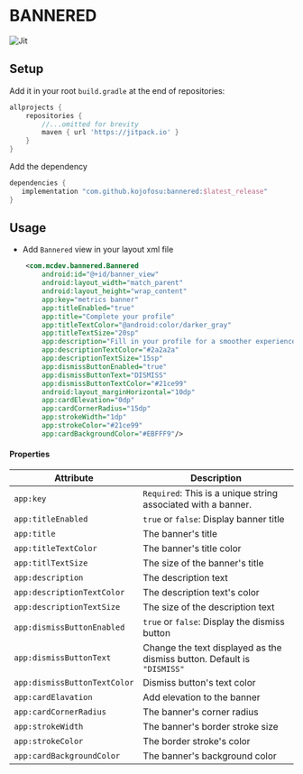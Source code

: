 # BANNERED

![Jit](https://img.shields.io/jitpack/v/github/kojofosu/Bannered?style=for-the-badge&color=2F9319) 

## Setup

Add it in your root `build.gradle` at the end of repositories:

```groovy
allprojects {
    repositories {
        //...omitted for brevity
        maven { url 'https://jitpack.io' }
    }
}
```



Add the dependency

```groovy
dependencies {
   implementation "com.github.kojofosu:bannered:$latest_release"
}
```



## Usage

- Add `Bannered` view in your layout xml file

```xml
    <com.mcdev.bannered.Bannered
        android:id="@+id/banner_view"
        android:layout_width="match_parent"
        android:layout_height="wrap_content"
        app:key="metrics banner"
        app:titleEnabled="true"
        app:title="Complete your profile"
        app:titleTextColor="@android:color/darker_gray"
        app:titleTextSize="20sp"
        app:description="Fill in your profile for a smoother experience. Get 3 reward keys after completing profile"
        app:descriptionTextColor="#2a2a2a"
        app:descriptionTextSize="15sp"
        app:dismissButtonEnabled="true"
        app:dismissButtonText="DISMISS"
        app:dismissButtonTextColor="#21ce99"
        android:layout_marginHorizontal="10dp"
        app:cardElevation="0dp"
        app:cardCornerRadius="15dp"
        app:strokeWidth="1dp"
        app:strokeColor="#21ce99"
        app:cardBackgroundColor="#EBFFF9"/>
```



#### Properties

| Attribute                    | Description                                                  |
| ---------------------------- | ------------------------------------------------------------ |
| `app:key`                    | `Required`: This is a unique string associated with a banner. |
| `app:titleEnabled`           | `true` or `false`: Display banner title                      |
| `app:title`                  | The banner's title                                           |
| `app:titleTextColor`         | The banner's title color                                     |
| `app:titlTextSize`           | The size of the banner's title                               |
| `app:description`            | The description text                                         |
| `app:descriptionTextColor`   | The description text's color                                 |
| `app:descriptionTextSize`    | The size of the description text                             |
| `app:dismissButtonEnabled`   | `true` or `false`: Display the dismiss button                |
| `app:dismissButtonText`      | Change the text displayed as the dismiss button. Default is `"DISMISS"` |
| `app:dismissButtonTextColor` | Dismiss button's text color                                  |
| `app:cardElavation`          | Add elevation to the banner                                  |
| `app:cardCornerRadius`       | The banner's corner radius                                   |
| `app:strokeWidth`            | The banner's border stroke size                              |
| `app:strokeColor`            | The border stroke's color                                    |
| `app:cardBackgroundColor`    | The banner's background color                                |